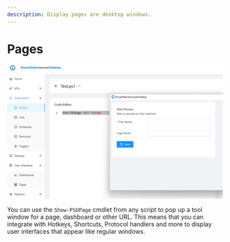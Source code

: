 ```yaml
---
description: Display pages are desktop windows.
---
```


# Pages

![Page displayed as desktop window](<../.gitbook/assets/image (333).png>)

You can use the `Show-PSUPage` cmdlet from any script to pop up a tool window for a page, dashboard or other URL. This means that you can integrate with Hotkeys, Shortcuts, Protocol handlers and more to display user interfaces that appear like regular windows.&#x20;
